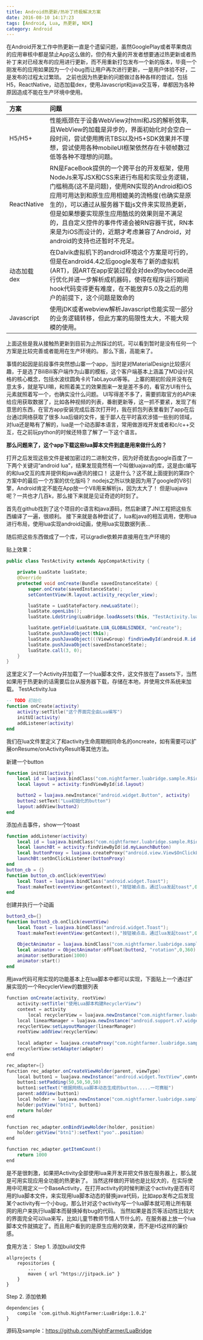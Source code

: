 ```yaml
---
title: Android热更新/热补丁终极解决方案
date: 2016-08-10 14:17:23
tags: [Android, Lua, 热更新, NDK]
category: Android
---
```


在Android开发工作中热更新一直是个遗留问题，虽然GooglePlay或者苹果商店的应用审核中都是禁止App这么做的，但仍有大量的开发者想要通过热更新或者热补丁来对已经发布的应用进行更新，而不用重新打包发布一个新的版本，毕竟一个刚发布的应用如果因为一个小bug而让用户再次进行更新，一是用户体验不好，二是发布的过程太过繁琐。
之前也因为热更新的问题做过各种各样的尝试，包括H5，ReactNative，动态加载dex，使用Javascript和java交互等，单都因为各种原因造成不能在生产环境中使用。

|方案      |    问题| 
|:-------- | :--------| 
|H5/H5+  | 性能瓶颈在于设备WebView对html和JS的解析效率, 且WebView的加载是异步的，界面初始化时会空白一段时间，尝试使用腾讯TBS以及H5+SDK效果并不理想，尝试使用各种mobileUI框架依然存在卡顿帧数过低等各种不理想的问题。 |
|ReactNative     | RN是FaceBook提供的一个跨平台的开发框架，使用NodeJs来写JSX和CSS来进行布局和实现业务逻辑，门槛稍高(这不是问题)，使用RN实现的Android和iOS应用可用达到和原生应用相媲美的流畅度(也确实是原生的)，可以通过从服务器下载js文件来实现热更新，但是如果想要实现原生应用酷炫的效果则是不满足的，且自定义控件的事件传递会被RN容器干扰，RN本来是为iOS而设计的，近期才考虑兼容了Android，对android的支持也还暂时不充足。| 
|动态加载dex      | 在Dalvik虚拟机下的android环境这个方案是可行的，但是在android4.4之后google发布了新的虚拟机(ART)，因ART在app安装过程会对dex的bytecode进行优化并进一步解析成机器码，使得在程序运行期间hook代码变得更有难度，在不能放弃5.0及之后的用户的前提下，这个问题是致命的 |
|Javascript      | 使用jDK或者webview解析Javascript也能实现一部分的业务逻辑转移，但此方案的局限性太大，不能大规模的使用。 |

上面这些是我从接触热更新到目前为止所踩过的坑，可以看到暂时是没有任何一个方案是比较完善或者能用在生产环境的。
那么下面，高能来了。

<!-- more -->
事情的起因是前段事件突然想山寨一个app，当时是对MaterialDesign比较感兴趣，于是选了BiliBili客户端作为山寨的模板，这个客户端基本上涵盖了MD设计风格的核心概念，包括水波纹圆角卡片TabLayout等等。
上寨的期初阶段并没有在意太多，就是写UI嘛，和照着美工的效果图来一发是差不多的，看官方UI有什么元素就照着写一个，也确实没什么问题。
UI写得差不多了，需要抓取官方的API来给应用获取数据了，比如各种视频的列表，番剧更新等，这一抓不要紧，发现了有意思的东西，在官方app安装完成后首次打开时，我在抓包列表里看到了app在后台通过网络获取了很多.lua后缀的文件，鉴于鄙人在平时喜欢涉猎一些别的领域，对lua还是略有了解的，lua是一个动态脚本语言，常用做游戏开发或者和c/c++交互，在之前玩python的时候还特意了解了一下这个语言。

**那么问题来了，这个app下载这些lua脚本文件到底是用来做什么的？**

打开之后发现这些文件是被加密过的二进制文件，因为好奇就去google百度了一下两个关键词“android lua”，结果发现竟然有一个叫做luajava的库，这是由c编写的和lua交互的库并提供和java通讯的接口！
这是什么？这不就上面提到的第四个方案中的最后一个方案的优化版吗？
nodejs之所以快是因为用了google的V8引擎，Android肯定不能在App放一个V8用来解析js，因为太大了！
但是luajava呢？一共也才几百k，那么接下来就是见证奇迹的时刻了。

首先在github找到了这个项目的c语言和java源码，然后新建了JNI工程把这些东西编译了一遍，很顺利。
接下来就是各种尝试了，lua和java的相互调用，使用lua进行布局，使用lua实现android动画，使用lua实现数据列表...

随后把这些东西做成了一个库，可以gradle依赖并直接用在生产环境的

贴上效果：
```java
public class TestActivity extends AppCompatActivity {

    private LuaState luaState;
    @Override
    protected void onCreate(Bundle savedInstanceState) {
        super.onCreate(savedInstanceState);
        setContentView(R.layout.activity_recycler_view);

        luaState = LuaStateFactory.newLuaState();
        luaState.openLibs();
        luaState.LdoString(LuaBridge.loadAssets(this, "TestActivity.lua"));

        luaState.getField(LuaState.LUA_GLOBALSINDEX, "onCreate");
        luaState.pushJavaObject(this);
        luaState.pushJavaObject(((ViewGroup) findViewById(android.R.id.content)).getChildAt(0));
        luaState.pushJavaObject(savedInstanceState);
        luaState.call(3, 0);
    }
}
```
这里定义了一个Activity并加载了一个lua脚本文件，这文件放在了assets下，当然如果用于热更新的话需要后台从服务器下载，存储在本地，并使用文件系统来加载。
TestActivity.lua
```lua
-- TODO 初始化
function onCreate(activity)
    activity:setTitle("这个界面完全由Lua编写")
    initUI(activity)
    addListener(activity)
end
```
我们在lua文件里定义了和activity生命周期相同命名的oncreate，如有需要可以扩展onResume/onActivityResult等其他方法。

新建一个button
```lua
function initUI(activity)
    local id = luajava.bindClass("com.nightfarmer.luabridge.sample.R$id")
    local layout = activity:findViewById(id.layout)

    button2 = luajava.newInstance("android.widget.Button", activity)
    button2:setText("Lua初始化的button")
    layout:addView(button2)
end
```

添加点击事件，show一个toast
```lua
function addListener(activity)
    local id = luajava.bindClass("com.nightfarmer.luabridge.sample.R$id")
    local launchBt = activity:findViewById(id.myLaunchButton)
    local buttonProxy = luajava.createProxy("android.view.View$OnClickListener", button_cb)
    launchBt:setOnClickListener(buttonProxy)
end
button_cb = {}
function button_cb.onClick(eventView)
    local Toast = luajava.bindClass("android.widget.Toast");
    Toast:makeText(eventView:getContext(),"按钮被点击，通过lua发起toast",0):show()
end
```

创建并执行一个动画
```lua
button3_cb={}
function button3_cb.onClick(eventView)
    local Toast = luajava.bindClass("android.widget.Toast");
    Toast:makeText(eventView:getContext(),"按钮被点击，通过lua发起toast",0):show()

    ObjectAnimator = luajava.bindClass("com.nightfarmer.luabridge.sample.ObjectAnimator")
    local animator = ObjectAnimator:ofFloat(button2, "rotation",0,360)
    animator:setDuration(1000)
    animator:start()
end
```

用java代码可用实现的功能基本上在lua脚本中都可以实现，下面贴上一个通过扩展实现的一个RecyclerView的数据列表
```java
function onCreate(activity, rootView)
	activity:setTitle("使用Lua脚本构建RecyclerView")
	context = activity
        local recyclerView = luajava.newInstance("com.nightfarmer.luabridge.sample.recyclerview.LuaRecyclerView", activity)
	local linearManager = luajava.newInstance("android.support.v7.widget.LinearLayoutManager", activity)
	recyclerView:setLayoutManager(linearManager)
	rootView:addView(recyclerView)
	
	local adapter = luajava.createProxy("com.nightfarmer.luabridge.sample.recyclerview.LuaRecyclerAdapter",rec_adapter)
	recyclerView:setAdapter(adapter)
end

rec_adapter={}
function rec_adapter.onCreateViewHolder(parent, viewType)
	local button1 =	luajava.newInstance("android.widget.TextView",context)
	button1:setPadding(50,50,50,50)
	button1:setText("根据网络Lua脚本动态生成的button.....一可赛艇")
	parent:addView(button1)
	local holder = luajava.newInstance("com.nightfarmer.luabridge.sample.recyclerview.LuaViewHolder", button1)
	holder:putView("btn1", button1)
	return holder
end

function rec_adapter.onBindViewHolder(holder, position)
	holder:getView("btn1"):setText("yoo"..position)
end

function rec_adapter.getItemCount()
 	return 1000
end

```

是不是很刺激，如果把Activity全部使用lua来开发并把文件放在服务器上，那么就是可用实现应用全功能的热更新了。
当然这样做的开销也是比较大的，在实际使用中可用定义一个BaseActivity，在打开activity的时候判断这个activity是否有可用的lua脚本文件，来实现用lua脚本动态的替换java代码，比如app发布之后发现某个activity有一个小bug，那么针对这个activity写一个lua脚本就可用让所有联网的用户来执行lua脚本而替换掉有bug的代码。
当然如果是首页等活动性比较大的界面完全可以lua来写，比如儿童节教师节情人节什么的，在服务器上放一个lua脚本文件就搞定了。而且用户看到的是原生应用的效果，而不是H5这样的廉价感。


食用方法：
Step 1. 添加build文件
```
allprojects {
	repositories {
		...
		maven { url "https://jitpack.io" }
	}
}
```
Step 2. 添加依赖
```
dependencies {
	compile 'com.github.NightFarmer:LuaBridge:1.0.2'
}
```

源码及sample：https://github.com/NightFarmer/LuaBridge
